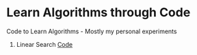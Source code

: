 # Learn Algorithms through Code
Code to Learn Algorithms - Mostly my personal experiments


1. Linear Search [Code]("linear_search.py")
